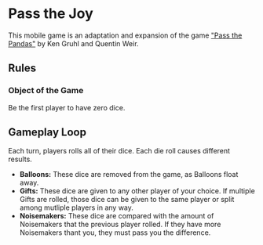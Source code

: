 # Pass the Joy

This mobile game is an adaptation and expansion of the game ["Pass the Pandas"](https://www.ultraprogames.com/products/pass-the-pandas) by Ken Gruhl and Quentin Weir.

## Rules

### Object of the Game
Be the first player to have zero dice.

## Gameplay Loop
Each turn, players rolls all of their dice. Each die roll causes different results.
- **Balloons:** These dice are removed from the game, as Balloons float away.
- **Gifts:** These dice are given to any other player of your choice. If multiple Gifts are rolled, those dice can be given to the same player or split among mutliple players in any way.
- **Noisemakers:** These dice are compared with the amount of Noisemakers that the previous player rolled. If they have more Noisemakers thant you, they must pass you the difference.